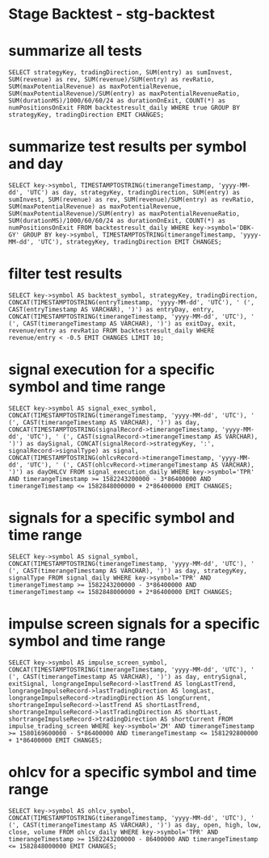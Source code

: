 # Stage Backtest - stg-backtest

# summarize all tests

    SELECT strategyKey, tradingDirection, SUM(entry) as sumInvest, SUM(revenue) as rev, SUM(revenue)/SUM(entry) as revRatio, SUM(maxPotentialRevenue) as maxPotentialRevenue, SUM(maxPotentialRevenue)/SUM(entry) as maxPotentialRevenueRatio, SUM(durationMS)/1000/60/60/24 as durationOnExit, COUNT(*) as numPositionsOnExit FROM backtestresult_daily WHERE true GROUP BY strategyKey, tradingDirection EMIT CHANGES;

# summarize test results per symbol and day

    SELECT key->symbol, TIMESTAMPTOSTRING(timerangeTimestamp, 'yyyy-MM-dd', 'UTC') as day, strategyKey, tradingDirection, SUM(entry) as sumInvest, SUM(revenue) as rev, SUM(revenue)/SUM(entry) as revRatio, SUM(maxPotentialRevenue) as maxPotentialRevenue, SUM(maxPotentialRevenue)/SUM(entry) as maxPotentialRevenueRatio, SUM(durationMS)/1000/60/60/24 as durationOnExit, COUNT(*) as numPositionsOnExit FROM backtestresult_daily WHERE key->symbol='DBK-GY' GROUP BY key->symbol, TIMESTAMPTOSTRING(timerangeTimestamp, 'yyyy-MM-dd', 'UTC'), strategyKey, tradingDirection EMIT CHANGES;
    
# filter test results

    SELECT key->symbol AS backtest_symbol, strategyKey, tradingDirection, CONCAT(TIMESTAMPTOSTRING(entryTimestamp, 'yyyy-MM-dd', 'UTC'), ' (', CAST(entryTimestamp AS VARCHAR), ')') as entryDay, entry, CONCAT(TIMESTAMPTOSTRING(timerangeTimestamp, 'yyyy-MM-dd', 'UTC'), ' (', CAST(timerangeTimestamp AS VARCHAR), ')') as exitDay, exit, revenue/entry as revRatio FROM backtestresult_daily WHERE revenue/entry < -0.5 EMIT CHANGES LIMIT 10;

# signal execution for a specific symbol and time range

	SELECT key->symbol AS signal_exec_symbol, CONCAT(TIMESTAMPTOSTRING(timerangeTimestamp, 'yyyy-MM-dd', 'UTC'), ' (', CAST(timerangeTimestamp AS VARCHAR), ')') as day, CONCAT(TIMESTAMPTOSTRING(signalRecord->timerangeTimestamp, 'yyyy-MM-dd', 'UTC'), ' (', CAST(signalRecord->timerangeTimestamp AS VARCHAR), ')') as daySignal, CONCAT(signalRecord->strategyKey, ':', signalRecord->signalType) as signal, CONCAT(TIMESTAMPTOSTRING(ohlcvRecord->timerangeTimestamp, 'yyyy-MM-dd', 'UTC'), ' (', CAST(ohlcvRecord->timerangeTimestamp AS VARCHAR), ')') as dayOHLCV FROM signal_execution_daily WHERE key->symbol='TPR' AND timerangeTimestamp >= 1582243200000 - 3*86400000 AND timerangeTimestamp <= 1582848000000 + 2*86400000 EMIT CHANGES;

# signals for a specific symbol and time range

	SELECT key->symbol AS signal_symbol, CONCAT(TIMESTAMPTOSTRING(timerangeTimestamp, 'yyyy-MM-dd', 'UTC'), ' (', CAST(timerangeTimestamp AS VARCHAR), ')') as day, strategyKey, signalType FROM signal_daily WHERE key->symbol='TPR' AND timerangeTimestamp >= 1582243200000 - 3*86400000 AND timerangeTimestamp <= 1582848000000 + 2*86400000 EMIT CHANGES;

# impulse screen signals for a specific symbol and time range

	SELECT key->symbol AS impulse_screen_symbol, CONCAT(TIMESTAMPTOSTRING(timerangeTimestamp, 'yyyy-MM-dd', 'UTC'), ' (', CAST(timerangeTimestamp AS VARCHAR), ')') as day, entrySignal, exitSignal, longrangeImpulseRecord->lastTrend AS longLastTrend, longrangeImpulseRecord->lastTradingDirection AS longLast, longrangeImpulseRecord->tradingDirection AS longCurrent, shortrangeImpulseRecord->lastTrend AS shortLastTrend, shortrangeImpulseRecord->lastTradingDirection AS shortLast, shortrangeImpulseRecord->tradingDirection AS shortCurrent FROM impulse_trading_screen WHERE key->symbol='ZM' AND timerangeTimestamp >= 1580169600000 - 5*86400000 AND timerangeTimestamp <= 1581292800000 + 1*86400000 EMIT CHANGES;



# ohlcv for a specific symbol and time range

	SELECT key->symbol AS ohlcv_symbol, CONCAT(TIMESTAMPTOSTRING(timerangeTimestamp, 'yyyy-MM-dd', 'UTC'), ' (', CAST(timerangeTimestamp AS VARCHAR), ')') as day, open, high, low, close, volume FROM ohlcv_daily WHERE key->symbol='TPR' AND timerangeTimestamp >= 1582243200000 - 86400000 AND timerangeTimestamp <= 1582848000000 EMIT CHANGES;